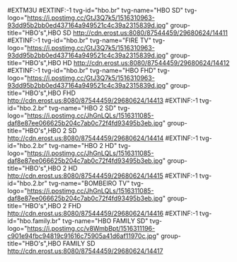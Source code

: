 #EXTM3U
#EXTINF:-1 tvg-id="hbo.br" tvg-name="HBO SD" tvg-logo="https://i.postimg.cc/GtJ3Q7k5/1516310963-93dd95b2bb0ed437164a949521c4c39a2315839d.jpg" group-title="HBO's",HBO SD
http://cdn.erost.us:8080/87544459/29680624/14411
#EXTINF:-1 tvg-id="hbo.br" tvg-name="FIRE TV" tvg-logo="https://i.postimg.cc/GtJ3Q7k5/1516310963-93dd95b2bb0ed437164a949521c4c39a2315839d.jpg" group-title="HBO's",HBO HD
http://cdn.erost.us:8080/87544459/29680624/14412
#EXTINF:-1 tvg-id="hbo.br" tvg-name="HBO FHD" tvg-logo="https://i.postimg.cc/GtJ3Q7k5/1516310963-93dd95b2bb0ed437164a949521c4c39a2315839d.jpg" group-title="HBO's",HBO FHD
http://cdn.erost.us:8080/87544459/29680624/14413
#EXTINF:-1 tvg-id="hbo.2.br" tvg-name="HBO 2 SD" tvg-logo="https://i.postimg.cc/JhGnLQLs/1516311085-daf8e87ee066625b204c7ab0c72f4fd93495b3eb.jpg" group-title="HBO's",HBO 2 SD
http://cdn.erost.us:8080/87544459/29680624/14414
#EXTINF:-1 tvg-id="hbo.2.br" tvg-name="HBO 2 HD" tvg-logo="https://i.postimg.cc/JhGnLQLs/1516311085-daf8e87ee066625b204c7ab0c72f4fd93495b3eb.jpg" group-title="HBO's",HBO 2 HD
http://cdn.erost.us:8080/87544459/29680624/14415
#EXTINF:-1 tvg-id="hbo.2.br" tvg-name="BOMBEIRO TV" tvg-logo="https://i.postimg.cc/JhGnLQLs/1516311085-daf8e87ee066625b204c7ab0c72f4fd93495b3eb.jpg" group-title="HBO's",HBO 2 FHD
http://cdn.erost.us:8080/87544459/29680624/14416
#EXTINF:-1 tvg-id="hbo.family.br" tvg-name="HBO FAMILY SD" tvg-logo="https://i.postimg.cc/v8WmbBpt/1516311196-c901e94fbc94819c91616c75905a41d6af11970c.jpg" group-title="HBO's",HBO FAMILY SD
http://cdn.erost.us:8080/87544459/29680624/14417
